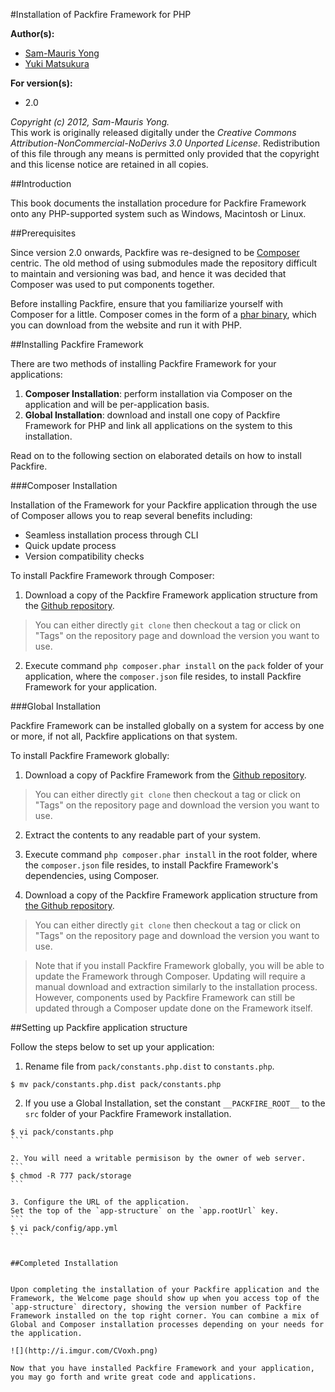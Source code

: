 #Installation of Packfire Framework for PHP

**Author(s):**

- [Sam-Mauris Yong](https://github.com/thephpdeveloper)
- [Yuki Matsukura](https://github.com/matsubo)

**For version(s):**

 - 2.0


*Copyright (c) 2012, Sam-Mauris Yong.*  
This work is originally released digitally under the *Creative Commons Attribution-NonCommercial-NoDerivs 3.0 Unported License*. Redistribution of this file through any means is permitted only provided that the copyright and this license notice are retained in all copies. 

##Introduction

This book documents the installation procedure for Packfire Framework onto any PHP-supported system such as Windows, Macintosh or Linux. 

##Prerequisites

Since version 2.0 onwards, Packfire was re-designed to be [Composer](http://getcomposer.org) centric. The old method of using submodules made the repository difficult to maintain and versioning was bad, and hence it was decided that Composer was used to put components together.

Before installing Packfire, ensure that you familiarize yourself with Composer for a little. Composer comes in the form of a [phar binary](http://php.net/manual/en/intro.phar.php), which you can download from the website and run it with PHP. 

##Installing Packfire Framework

There are two methods of installing Packfire Framework for your applications:

1. **Composer Installation**: perform installation via Composer on the application and will be per-application basis.
2. **Global Installation**: download and install one copy of Packfire Framework for PHP and link all applications on the system to this installation.

Read on to the following section on elaborated details on how to install Packfire.

###Composer Installation

Installation of the Framework for your Packfire application through the use of Composer allows you to reap several benefits including:

- Seamless installation process through CLI
- Quick update process
- Version compatibility checks

To install Packfire Framework through Composer:

1. Download a copy of the Packfire Framework application structure from the [Github repository](https://github.com/packfire/app-structure).
  > You can either directly `git clone` then checkout a tag or click on "Tags" on the repository page and download the version you want to use.

2. Execute command `php composer.phar install` on the `pack` folder of your application, where the `composer.json` file resides, to install Packfire Framework for your application.

###Global Installation

Packfire Framework can be installed globally on a system for access by one or more, if not all, Packfire applications on that system.

To install Packfire Framework globally:

1. Download a copy of Packfire Framework from the [Github repository](https://github.com/packfire/packfire-framework).
  > You can either directly `git clone` then checkout a tag or click on "Tags" on the repository page and download the version you want to use.

2. Extract the contents to any readable part of your system. 

3. Execute command `php composer.phar install` in the root folder, where the `composer.json` file resides, to install Packfire Framework's dependencies, using Composer. 

4. Download a copy of the Packfire Framework application structure from [the Github repository](https://github.com/packfire/app-structure).
  > You can either directly `git clone` then checkout a tag or click on "Tags" on the repository page and download the version you want to use.

> Note that if you install Packfire Framework globally, you will be able to update the Framework through Composer. Updating will require a manual download and extraction similarly to the installation process. However, components used by Packfire Framework can still be updated through a Composer update done on the Framework itself. 


##Setting up Packfire application structure

Follow the steps below to set up your application:

1. Rename file from `pack/constants.php.dist` to `constants.php`.
```
$ mv pack/constants.php.dist pack/constants.php
```

2. If you use a Global Installation, set the constant `__PACKFIRE_ROOT__` to the `src` folder of your Packfire Framework installation.
````
$ vi pack/constants.php
```

2. You will need a writable permisison by the owner of web server.
```
$ chmod -R 777 pack/storage
```

3. Configure the URL of the application.
Set the top of the `app-structure` on the `app.rootUrl` key.
```
$ vi pack/config/app.yml
```


##Completed Installation


Upon completing the installation of your Packfire application and the Framework, the Welcome page should show up when you access top of the `app-structure` directory, showing the version number of Packfire Framework installed on the top right corner. You can combine a mix of Global and Composer installation processes depending on your needs for the application.

![](http://i.imgur.com/CVoxh.png)

Now that you have installed Packfire Framework and your application, you may go forth and write great code and applications.
